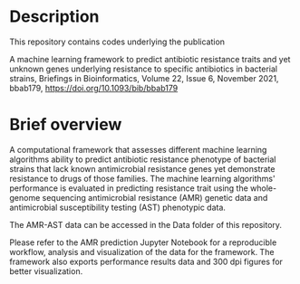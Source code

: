 # Description

This repository contains codes underlying the publication

A machine learning framework to predict antibiotic resistance traits and yet unknown genes underlying resistance to specific antibiotics in bacterial strains, Briefings in Bioinformatics, Volume 22, Issue 6, November 2021, bbab179, https://doi.org/10.1093/bib/bbab179

# Brief overview

A computational framework that assesses different machine learning algorithms ability to predict antibiotic resistance phenotype of bacterial strains that lack known antimicrobial resistance genes yet demonstrate resistance to drugs of those families.
The machine learning algorithms' performance is evaluated in predicting resistance trait using the whole-genome sequencing antimicrobial resistance (AMR) genetic data and antimicrobial susceptibility testing (AST) phenotypic data.

The AMR-AST data can be accessed in the Data folder of this repository.

Please refer to the AMR prediction Jupyter Notebook for a reproducible workflow, analysis and visualization of the data for the framework.
The framework also exports performance results data and 300 dpi figures for better visualization.  
